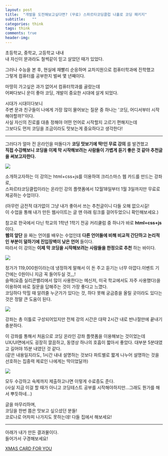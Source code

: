 ```yaml
---
layout: post
title:  "개발을 도전해보고싶다면? (무료) 스파르타코딩클럽 나홀로 코딩 패키지"
subtitle:   ""
categories: think
tags: think
comments: true
header-img: 
---
```


초등학교, 중학교, 고등학교 내내  
내 자신이 문과라도 철썩같이 믿고 살았던 때가 있었다.  
  
그러나 수능을 본 후, 현실에 재빨리 순응하며 교차지원으로 컴퓨터학과에 진학했고  
그렇게 컴퓨터를 공부한지 벌써 몇 년째이다.  
  
마땅히 가고싶은 과가 없어서 컴퓨터학과를 골랐는데  
어쩌다보니 운이 좋아 코딩, 개발이 중요한 시대에 살게 되었다.   
  
시대가 시대이다보니  
주변 문과 친구들이 나에게 가장 많이 물어보는 질문 중 하나는 '코딩, 어디서부터 시작해야할까?'이다.  
사실 자신의 진로를 대충 정해야 어떤 언어로 시작할지 고르기 편해지는데  
그보다도 먼저 코딩을 조금이라도 맛보는게 중요하다고 생각한다!  

---

그러다가 얼마 전 온라인을 떠돌다가 __코딩 맛보기에 딱!인 무료 강의__ 를 발견했고  
__직접 수강해보니 코딩을 이제 막 시작해보려는 사람들이 가볍게 듣기 좋은 것 같아 추천글을 써보고자한다.__  

<img src="https://ataraxiady.github.io/assets/img/think/spartacodingclub1.png"> 

소개하고자하는 이 강의는 html+css+js를 이용하여 크리스마스 웹 카드를 만드는 강좌로,  
스파르타코딩클럽이라는 온라인 강의 플랫폼에서 12월18일부터 1월 3일까지만 무료로 제공하는 수업이다.  
  
(아무런 금전적 대가없이 그냥 내가 좋아서 쓰는 추천글이니 다들 오해 없으시길!  
이 수업을 통해 내가 만든 웹사이트는 글 맨 아래 링크를 걸어두었으니 확인해보세요.)  
  
참고로 한국에서 다닌 학교의 1학년 1학기 전공 커리큘럼 중 하나가 바로  __html+css+js__ 이다.   
__웹의 앞단__ 을 짜는 언어를 배우는 수업인데 __다른 언어들에 비해 비교적 간단하고 논리적인 부분이 덜하기에 진입장벽이 낮은 언어__ 들이다.  
따라서 이 강의는 __이제 막 코딩을 시작해보려는 사람들을 한정으로 추천__ 하는 바이다.  

<img src="https://ataraxiady.github.io/assets/img/think/spartacodingclub2.png"> 

정가가 119,000원이라는데 냉정하게 말해서 이 돈 주고 듣기는 너무 아깝다.이벤트 기간에는 0원이니 지금 꼭 들어두실 것,,,!  
슬랙(요즘 실리콘밸리에서 많이 사용한다는 메신저, 미국 학교에서도 자주 사용했다)을 이용하여 바로 질문을 답해주는 것이 가장 좋다고 느꼈다.  
코딩하다 막힐 때 알려줄 누군가가 있다는 것, 하다 못해 궁금증을 올릴 곳이라도 있다는 것은 정말 큰 도움이 된다.  

<img src="https://ataraxiady.github.io/assets/img/think/spartacodingclub3.png"> 

강좌는 총 이틀로 구성되어있지만 전체 강의 시간은 대략 2시간 내로 반나절만에 끝내기 충분하다.  
  
이 강좌를 통해서 처음으로 코딩 온라인 강좌 플랫폼을 이용해보는 것이었는데  
UX/UI면에서도 굉장히 깔끔하고, 동영상 하나의 호흡이 짧아서 좋았다. 대부분 5분대였고 길어야 15분 내였던 것 같다.  
(같은 내용일지라도, 1시간 내내 설명하는 것보다 파트별로 짧게 나누어 설명하는 것을 선호하는 집중력 제로인 나에게는 딱이었달까)  

<img src="https://ataraxiady.github.io/assets/img/think/spartacodingclub4.jpg"> 

모두 수강하고 숙제까지 제출하고나면 이렇게 수료증도 준다.  
(사실 지금 이걸 할 때가 아니고 코딩테스트 공부를 시작해야하지만...그래도 뭔가를 해서 뿌듯하네...)  
  
  
글을 마무리하며,  
코딩을 한번 쯤은 맛보고 싶으셨던 분들!  
코로나로 어차피 나가지도 못하는데! 다들 집에서 해보세요!  

---

아래가 내가 만든 결과물이다.  
들어가서 구경해보세요!  
  
[XMAS CARD FOR YOU](https://xmas.spartacodingclub.kr/0eabluLRecMh/xmas.html "제가 직접 만든 웹 크리스마스 카드로 이동합니다")  